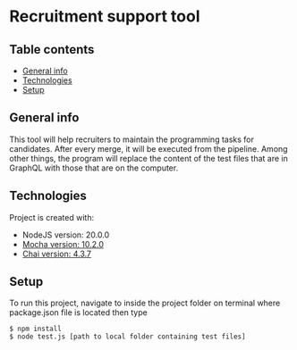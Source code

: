 # Recruitment support tool
## Table contents
* [General info](#general-info)
* [Technologies](#technologies)
* [Setup](#setup)
## General info
This tool will help recruiters to maintain the programming tasks for candidates. After every merge, it will be executed from the pipeline. Among other things, the program will replace the content of the test files that are in GraphQL with those that are on the computer.


## Technologies
Project is created with:
* NodeJS version: 20.0.0
* [Mocha version: 10.2.0](https://mochajs.org/)
* [Chai version: 4.3.7](https://www.chaijs.com/)


## Setup
To run this project, navigate to inside the project folder on terminal where package.json file is located then type
```
$ npm install
$ node test.js [path to local folder containing test files]
```
